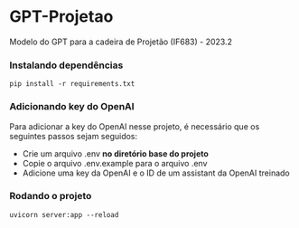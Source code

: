 # GPT-Projetao
Modelo do GPT para a cadeira de Projetão (IF683) - 2023.2

### Instalando dependências
```shell
pip install -r requirements.txt
```

### Adicionando key do OpenAI
Para adicionar a key do OpenAI nesse projeto, é necessário que os seguintes passos sejam seguidos:
- Crie um arquivo .env **no diretório base do projeto**
- Copie o arquivo .env.example para o arquivo .env
- Adicione uma key da OpenAI e o ID de um assistant da OpenAI treinado

### Rodando o projeto
```shell
uvicorn server:app --reload
```